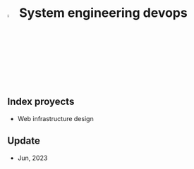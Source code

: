 
# <a> <img src="https://w7.pngwing.com/pngs/569/605/png-transparent-internet-icon-internet-access-web-browser-circle-with-line-through-it-angle-text-logo.png" alt="Networking" width=4% heigth=4% ></img></a> System engineering devops

## Index proyects
- Web infrastructure design

## Update
- Jun, 2023
